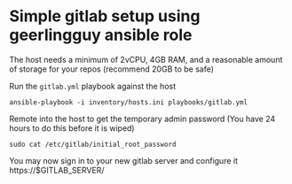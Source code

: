 # Simple gitlab setup using geerlingguy ansible role

The host needs a minimum of 2vCPU, 4GB RAM, and a reasonable amount of storage for your repos (recommend 20GB to be safe)

Run the `gitlab.yml` playbook against the host

```
ansible-playbook -i inventory/hosts.ini playbooks/gitlab.yml
```

Remote into the host to get the temporary admin password (You have 24 hours to do this before it is wiped)

```
sudo cat /etc/gitlab/initial_root_password
```

You may now sign in to your new gitlab server and configure it https://$GITLAB_SERVER/